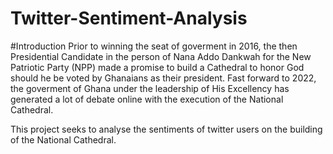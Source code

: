 # Twitter-Sentiment-Analysis
#Introduction
Prior to winning the seat of goverment in 2016, the then Presidential Candidate in the person of Nana Addo Dankwah for the New Patriotic Party (NPP) made a promise to build a Cathedral to honor God should he be voted by Ghanaians as their president. Fast forward to 2022, the goverment of Ghana under the leadership of His Excellency has generated a lot of debate online with the execution of the National Cathedral.

This project seeks to analyse the sentiments of twitter users on the building of the National Cathedral.
